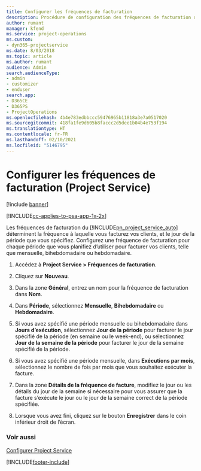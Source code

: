 ```yaml
---
title: Configurer les fréquences de facturation
description: Procédure de configuration des fréquences de facturation dans Project Service
author: rumant
manager: kfend
ms.service: project-operations
ms.custom:
- dyn365-projectservice
ms.date: 8/03/2018
ms.topic: article
ms.author: rumant
audience: Admin
search.audienceType:
- admin
- customizer
- enduser
search.app:
- D365CE
- D365PS
- ProjectOperations
ms.openlocfilehash: 4b4e783edbbccc59476965b11818a3e7a0517020
ms.sourcegitcommit: 418fa1fe9d605b8faccc2d5dee1b04b4e753f194
ms.translationtype: HT
ms.contentlocale: fr-FR
ms.lasthandoff: 02/10/2021
ms.locfileid: "5146795"
---
```

# <a name="set-up-invoice-frequencies-project-service"></a>Configurer les fréquences de facturation (Project Service)

[!include [banner](../includes/psa-now-project-operations.md)]

[!INCLUDE[cc-applies-to-psa-app-1x-2x](../includes/cc-applies-to-psa-app-1x-2x.md)]

Les fréquences de facturation du [!INCLUDE[pn_project_service_auto](../includes/pn-project-service-auto.md)] déterminent la fréquence à laquelle vous facturez vos clients, et le jour de la période que vous spécifiez. Configurez une fréquence de facturation pour chaque période que vous planifiez d’utiliser pour facturer vos clients, telle que mensuelle, bihebdomadaire ou hebdomadaire.  
  
1.  Accédez à **Project Service > Fréquences de facturation**.  
  
2.  Cliquez sur **Nouveau**.  
  
3.  Dans la zone **Général**, entrez un nom pour la fréquence de facturation dans **Nom**.  
  
4.  Dans **Période**, sélectionnez **Mensuelle**, **Bihebdomadaire** ou **Hebdomadaire**.  
  
5.  Si vous avez spécifié une période mensuelle ou bihebdomadaire dans **Jours d’exécution**, sélectionnez **Jour de la période** pour facturer le jour spécifié de la période (en semaine ou le week-end), ou sélectionnez **Jour de la semaine de la période** pour facturer le jour de la semaine spécifié de la période.  
  
6.  Si vous avez spécifié une période mensuelle, dans **Exécutions par mois**, sélectionnez le nombre de fois par mois que vous souhaitez exécuter la facture.  
  
7.  Dans la zone **Détails de la fréquence de facture**, modifiez le jour ou les détails du jour de la semaine si nécessaire pour vous assurer que la facture s’exécute le jour ou le jour de la semaine correct de la période spécifiée.  
  
8.  Lorsque vous avez fini, cliquez sur le bouton **Enregistrer** dans le coin inférieur droit de l’écran.  
  
### <a name="see-also"></a>Voir aussi  
 [Configurer Project Service](../psa/configure.md)


[!INCLUDE[footer-include](../includes/footer-banner.md)]